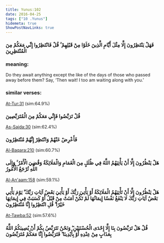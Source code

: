 ```yaml
---
title: Yunus:102
date: 2016-04-25
tags: ["10 .Yunus"]
hidemeta: true 
ShowPostNavLinks: true 
---
```

### فَهَلْ يَنْتَظِرُونَ إِلَّا مِثْلَ أَيَّامِ الَّذِينَ خَلَوْا مِنْ قَبْلِهِمْ ۚ قُلْ فَانْتَظِرُوا إِنِّي مَعَكُمْ مِنَ الْمُنْتَظِرِينَ
### meaning: 
Do they await anything except the like of the days of those who passed away before them? Say, ‘Then wait! I too am waiting along with you.’
### similar verses: 

[At-Tur:31](/52/31) (sim:64.9%)

### قُلْ تَرَبَّصُوا فَإِنِّي مَعَكُمْ مِنَ الْمُتَرَبِّصِينَ

[As-Sajda:30](/32/30) (sim:62.4%)

### فَأَعْرِضْ عَنْهُمْ وَانْتَظِرْ إِنَّهُمْ مُنْتَظِرُونَ

[Al-Baqara:210](/2/210) (sim:60.7%)

### هَلْ يَنْظُرُونَ إِلَّا أَنْ يَأْتِيَهُمُ اللَّهُ فِي ظُلَلٍ مِنَ الْغَمَامِ وَالْمَلَائِكَةُ وَقُضِيَ الْأَمْرُ ۚ وَإِلَى اللَّهِ تُرْجَعُ الْأُمُورُ

[Al-An'aam:158](/6/158) (sim:59.1%)

### هَلْ يَنْظُرُونَ إِلَّا أَنْ تَأْتِيَهُمُ الْمَلَائِكَةُ أَوْ يَأْتِيَ رَبُّكَ أَوْ يَأْتِيَ بَعْضُ آيَاتِ رَبِّكَ ۗ يَوْمَ يَأْتِي بَعْضُ آيَاتِ رَبِّكَ لَا يَنْفَعُ نَفْسًا إِيمَانُهَا لَمْ تَكُنْ آمَنَتْ مِنْ قَبْلُ أَوْ كَسَبَتْ فِي إِيمَانِهَا خَيْرًا ۗ قُلِ انْتَظِرُوا إِنَّا مُنْتَظِرُونَ

[At-Tawba:52](/9/52) (sim:57.6%)

### قُلْ هَلْ تَرَبَّصُونَ بِنَا إِلَّا إِحْدَى الْحُسْنَيَيْنِ ۖ وَنَحْنُ نَتَرَبَّصُ بِكُمْ أَنْ يُصِيبَكُمُ اللَّهُ بِعَذَابٍ مِنْ عِنْدِهِ أَوْ بِأَيْدِينَا ۖ فَتَرَبَّصُوا إِنَّا مَعَكُمْ مُتَرَبِّصُونَ
